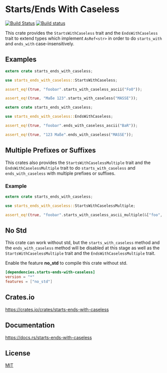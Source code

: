 Starts/Ends With Caseless
====================

[![Build Status](https://travis-ci.org/magiclen/starts-ends-with-caseless.svg?branch=master)](https://travis-ci.org/magiclen/starts-ends-with-caseless)
[![Build status](https://ci.appveyor.com/api/projects/status/0yh87l4emfadyc23/branch/master?svg=true)](https://ci.appveyor.com/project/magiclen/starts-ends-with-caseless/branch/master)

This crate provides the `StartsWithCaseless` trait and the `EndsWithCaseless` trait to extend types which implement `AsRef<str>` in order to do `starts_with` and `ends_with` case-insensitively.

## Examples

```rust
extern crate starts_ends_with_caseless;

use starts_ends_with_caseless::StartsWithCaseless;

assert_eq!(true, "foobar".starts_with_caseless_ascii("FoO"));

assert_eq!(true, "Maße 123".starts_with_caseless("MASSE"));
```

```rust
extern crate starts_ends_with_caseless;

use starts_ends_with_caseless::EndsWithCaseless;

assert_eq!(true, "foobar".ends_with_caseless_ascii("BaR"));

assert_eq!(true, "123 Maße".ends_with_caseless("MASSE"));
```

## Multiple Prefixes or Suffixes

This crates also provides the `StartsWithCaselessMultiple` trait and the `EndsWithCaselessMultiple` trait to do `starts_with_caseless` and `ends_with_caseless` with multiple prefixes or suffixes.

### Example

```rust
extern crate starts_ends_with_caseless;

use starts_ends_with_caseless::StartsWithCaselessMultiple;

assert_eq!(true, "foobar".starts_with_caseless_ascii_multiple(&["foo", "bar"]));
```

## No Std

This crate can work without std, but the `starts_with_caseless` method and the `ends_with_caseless` method will be disabled at this stage as well as the `StartsWithCaselessMultiple` trait and the `EndsWithCaselessMultiple` trait.

Enable the feature **no_std** to compile this crate without std.

```toml
[dependencies.starts-ends-with-caseless]
version = "*"
features = ["no_std"]
```

## Crates.io

https://crates.io/crates/starts-ends-with-caseless

## Documentation

https://docs.rs/starts-ends-with-caseless

## License

[MIT](LICENSE)